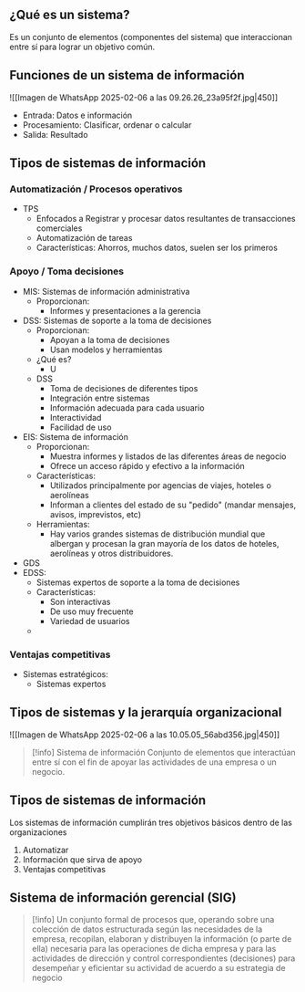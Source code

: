 
## ¿Qué es un sistema?

Es un conjunto de elementos (componentes del sistema) que interaccionan entre sí para lograr un objetivo común.

## Funciones de un sistema de información

![[Imagen de WhatsApp 2025-02-06 a las 09.26.26_23a95f2f.jpg|450]]

- Entrada: Datos e información
- Procesamiento: Clasificar, ordenar o calcular
- Salida: Resultado

## Tipos de sistemas de información

### Automatización / Procesos operativos

- TPS
	- Enfocados a Registrar y procesar datos resultantes de transacciones comerciales
	- Automatización de tareas
	- Características: Ahorros, muchos datos, suelen ser los primeros

### Apoyo / Toma decisiones

- MIS: Sistemas de información administrativa
	- Proporcionan:
		- Informes y presentaciones a la gerencia
- DSS: Sistemas de soporte a la toma de decisiones
	- Proporcionan:
		- Apoyan a la toma de decisiones
		- Usan modelos y herramientas
	- ¿Qué es?
		- U
	- DSS
		- Toma de decisiones de diferentes tipos
		- Integración entre sistemas
		- Información adecuada para cada usuario
		- Interactividad
		- Facilidad de uso
- EIS: Sistema de información
	- Proporcionan:
		- Muestra informes y listados de las diferentes áreas de negocio
		- Ofrece un acceso rápido y efectivo a la información
	- Características:
		- Utilizados principalmente por agencias de viajes, hoteles o aerolíneas
		- Informan a clientes del estado de su "pedido" (mandar mensajes, avisos, imprevistos, etc)
	- Herramientas:
		- Hay varios grandes sistemas de distribución mundial que albergan y procesan la gran mayoría de los datos de hoteles, aerolíneas y otros distribuidores.
- GDS
- EDSS:
	- Sistemas expertos de soporte a la toma de decisiones
	- Características:
		- Son interactivas
		- De uso muy frecuente
		- Variedad de usuarios
	- 

### Ventajas competitivas

- Sistemas estratégicos:
	- Sistemas expertos

## Tipos de sistemas y la jerarquía organizacional

![[Imagen de WhatsApp 2025-02-06 a las 10.05.05_56abd356.jpg|450]]

>[!info] Sistema de información
>Conjunto de elementos que interactúan entre sí con el fin de apoyar las actividades de una empresa o un negocio.

## Tipos de sistemas de información

Los sistemas de información cumplirán tres objetivos básicos dentro de las organizaciones

1. Automatizar
2. Información que sirva de apoyo
3. Ventajas competitivas

## Sistema de información gerencial (SIG)

>[!info]
>Un conjunto formal de procesos que, operando sobre una colección de datos estructurada según las necesidades de la empresa, recopilan, elaboran y distribuyen la información (o parte de ella) necesaria para las operaciones de dicha empresa y para las actividades de dirección y control correspondientes (decisiones) para desempeñar y eficientar su actividad de acuerdo a su estrategia de negocio






